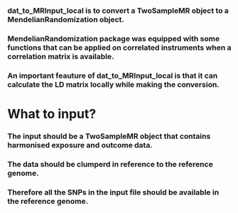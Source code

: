 ### dat_to_MRInput_local is to convert a TwoSampleMR object to a MendelianRandomization object.
### MendelianRandomization package was equipped with some functions that can be applied on correlated instruments when a correlation matrix is available.
### An important feauture of dat_to_MRInput_local is that it can calculate the LD matrix locally while making the conversion.

# What to input?
### The input should be a TwoSampleMR object that contains harmonised exposure and outcome data.
### The data should be clumperd in reference to the reference genome.
### Therefore all the SNPs in the input file should be available in the reference genome.

